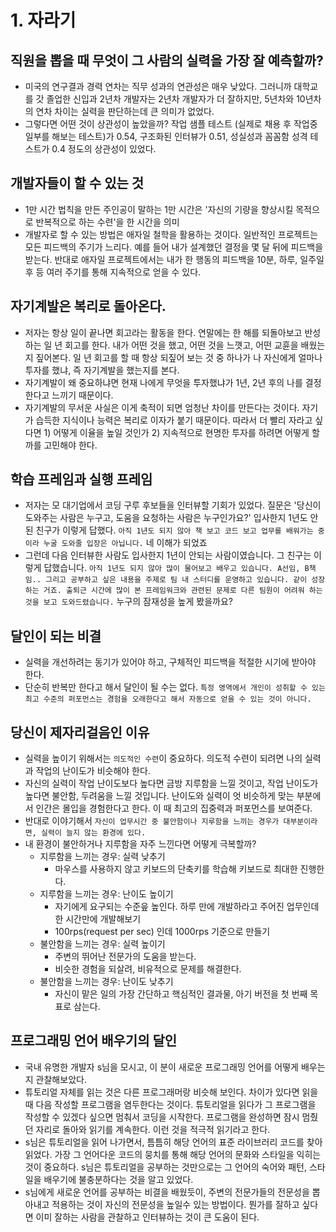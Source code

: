 # 1. 자라기
## 직원을 뽑을 때 무엇이 그 사람의 실력을 가장 잘 예측할까?
+ 미국의 연구결과 경력 연차는 직무 성과의 연관성은 매우 낮았다. 그러니까 대학교를 갓 졸업한 신입과 2년차 개발자는
2년차 개발자가 더 잘하지만, 5년차와 10년차의 연차 차이는 실력을 판단하는데 큰 의미가 없었다.
+ 그렇다면 어떤 것이 상관성이 높았을까? 작업 샘플 테스트 (실제로 채용 후 작업중 일부를 해보는 테스트)가 0.54,
구조화된 인터뷰가 0.51, 성실성과 꼼꼼함 성격 테스트가 0.4 정도의 상관성이 있었다.

## 개발자들이 할 수 있는 것
+ 1만 시간 법칙을 만든 주인공이 말하는 1만 시간은 '자신의 기량을 향상시킬 목적으로 반복적으로 하는 수련'을 한 시간을 의미
+ 개발자로 할 수 있는 방법은 애자일 철학을 활용하는 것이다. 일반적인 프로젝트는 모든 피드백의 주기가 느리다. 예를 들어
내가 설계했던 결정을 몇 달 뒤에 피드백을 받는다. 반대로 애자일 프로젝트에서는 내가 한 행동의 피드백을 10분, 하루, 일주일 후 
등 여러 주기를 통해 지속적으로 얻을 수 있다.

## 자기계발은 복리로 돌아온다.
+ 저자는 항상 일이 끝나면 회고라는 활동을 한다. 연말에는 한 해를 되돌아보고 반성하는 일 년 회고를 한다. 내가 어떤 것을
했고, 어떤 것을 느꼇고, 어떤 교휸을 배웠는지 짚어본다. 일 년 회고를 할 때 항상 되짚어 보는 것 중 하나가 나 자신에게 
얼마나 투자를 했냐, 즉 자기계발을 했는지를 본다.
+ 자기계발이 왜 중요하냐면 현재 나에게 무엇을 투자했냐가 1년, 2년 후의 나를 결정한다고 느끼기 때문이다.
+ 자기계발의 무서운 사실은 이게 축적이 되면 엄청난 차이를 만든다는 것이다. 자기가 습득한 지식이나 능력은 복리로 이자가
붙기 때문이다. 따라서 더 빨리 자라고 싶다면 1) 어떻게 이율을 높일 것인가 2) 지속적으로 현명한 투자를 하려면 어떻게 할까를
고민해야 한다.

## 학습 프레임과 실행 프레임
+ 저자는 모 대기업에서 코딩 구루 후보들을 인터뷰할 기회가 있었다. 질문은 '당신이 도와주는 사람은 누구고, 도움을 요청하는 사람은
누구인가요?' 입사한지 1년도 안된 친구가 이렇게 답했다. `아직 1년도 되지 않아 책 보고 코드 보고 업무를 배워가는 중이라
누굴 도와줄 입장은 아닙니다.` 네 이해가 되었죠
+ 그런데 다음 인터뷰한 사람도 입사한지 1년이 안되는 사람이였습니다. 그 친구는 이렇게 답했습니다.
`아직 1년도 되지 않아 많이 물어보고 배우고 있습니다. A선임, B책임.. 그리고 공부하고 싶은 내용을 주제로 팀 내 스터디를
운영하고 있습니다. 같이 성장하는 거죠. 출퇴근 시간에 많이 본 프레임워크와 관련된 문제로 다른 팀원이 어려워 하는 것을 보고
도와드렸습니다.` 누구의 잠재성을 높게 봤을까요?

## 달인이 되는 비결
+ 실력을 개선하려는 동기가 있어야 하고, 구체적인 피드백을 적절한 시기에 받아야 한다.
+ 단순히 반복만 한다고 해서 달인이 될 수는 없다. `특정 영역에서 개인이 성취할 수 있는 최고 수준의 퍼포먼스는 경험을 오래한다고
해서 자동으로 얻을 수 있는 것이 아니다.`

## 당신이 제자리걸음인 이유
+ 실력을 높이기 위해서는 `의도적인 수련`이 중요하다. 의도적 수련이 되려면 나의 실력과 작업의 난이도가 비슷해야 한다.
+ 자신의 실력이 작업 난이도보다 높다면 금방 지루함을 느낄 것이고, 작업 난이도가 높다면 불안함, 두려움을 느낄 것입니다.
난이도와 실력이 엇 비슷하게 맞는 부분에서 인간은 몰입을 경험한다고 한다. 이 때 최고의 집중력과 퍼포먼스를 보여준다.
+ 반대로 이야기해서 `자신이 업무시간 중 불안함이나 지루함을 느끼는 경우가 대부분이라면, 실력이 늘지 않는 환경에 있다.`
+ 내 환경이 불안하거나 지루함을 자주 느낀다면 어떻게 극복할까?
  + 지루함을 느끼는 경우: 실력 낮추기
    + 마우스를 사용하지 않고 키보드의 단축키를 학습해 키보드로 최대한 진행한다.
  + 지루함을 느끼는 경우: 난이도 높이기
    + 자기에게 요구되는 수준읖 높인다. 하루 만에 개발하라고 주어진 업무인데 한 시간만에 개발해보기
    + 100rps(request per sec) 인데 1000rps 기준으로 만들기
  + 불안함을 느끼는 경우: 실력 높이기
    + 주변의 뛰어난 전문가의 도움을 받는다.
    + 비슷한 경험을 되살려, 비유적으로 문제를 해결한다.
  + 불안함을 느끼는 경우: 난이도 낮추기
    + 자신이 맡은 일의 가장 간단하고 핵심적인 결과물, 아기 버전을 첫 번째 목표로 삼는다.

## 프로그래밍 언어 배우기의 달인
+ 국내 유명한 개발자 s님을 모시고, 이 분이 새로운 프로그래밍 언어를 어떻게 배우는지 관찰해보았다.
+ 튜토리얼 자체를 읽는 것은 다른 프로그래머랑 비슷해 보인다. 차이가 있다면 읽을 때 다음 작성할 프로그램을 염두한다는 것이다.
튜토리얼을 읽다가 그 프로그램을 작성할 수 있겠다 싶으면 멈춰서 코딩을 시작한다. 프로그램을 완성하면 잠시 멈췄던 자리로 돌아와
읽기를 계속한다. 이런 것을 적극적 읽기라고 한다.
+ s님은 튜토리얼을 읽어 나가면서, 틈틈히 해당 언어의 표준 라이브러리 코드를 찾아 읽었다. 가장 그 언어다운 코드의 뭉치를
통해 해당 언어의 문화와 스타일을 익히는 것이 중요하다. s님은 튜토리얼을 공부하는 것만으로는 그 언어의 숙어와 패턴, 스타일을
배우기에 불충분하다는 것을 알고 있었다.
+ s님에게 새로운 언어를 공부하는 비결을 배웠듯이, 주변의 전문가들의 전문성을 뽑아내고 적용하는 것이 자신의 전문성을 높일수 있는 방법이다.
뭔가를 잘하고 싶다면 이미 잘하는 사람을 관찰하고 인터뷰하는 것이 큰 도움이 된다.
